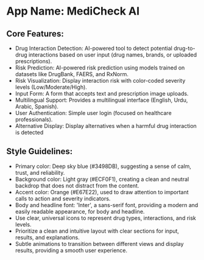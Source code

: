 # **App Name**: MediCheck AI

## Core Features:

- Drug Interaction Detection: AI-powered tool to detect potential drug-to-drug interactions based on user input (drug names, brands, or uploaded prescriptions).
- Risk Prediction: AI-powered risk prediction using models trained on datasets like DrugBank, FAERS, and RxNorm.
- Risk Visualization: Display interaction risk with color-coded severity levels (Low/Moderate/High).
- Input Form: A form that accepts text and prescription image uploads.
- Multilingual Support: Provides a multilingual interface (English, Urdu, Arabic, Spanish).
- User Authentication: Simple user login (focused on healthcare professionals).
- Alternative Display: Display alternatives when a harmful drug interaction is detected

## Style Guidelines:

- Primary color: Deep sky blue (#3498DB), suggesting a sense of calm, trust, and reliability.
- Background color: Light gray (#ECF0F1), creating a clean and neutral backdrop that does not distract from the content.
- Accent color: Orange (#E67E22), used to draw attention to important calls to action and severity indicators.
- Body and headline font: 'Inter', a sans-serif font, providing a modern and easily readable appearance, for body and headline.
- Use clear, universal icons to represent drug types, interactions, and risk levels.
- Prioritize a clean and intuitive layout with clear sections for input, results, and explanations.
- Subtle animations to transition between different views and display results, providing a smooth user experience.